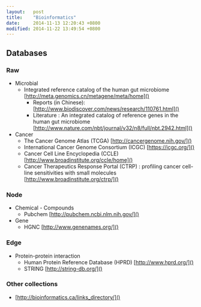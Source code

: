 ```yaml
---
layout:   post
title:    "Bioinformatics"
date:     2014-11-13 12:20:43 +0800
modified: 2014-11-22 13:49:54 +0800
---
```


## Databases

### Raw

- Microbial
  - Integrated reference catalog of the human gut microbiome [http://meta.genomics.cn/metagene/meta/home]()
    - Reports (in Chinese): [http://www.biodiscover.com/news/research/110761.html]()
    - Literature : An integrated catalog of reference genes in the human gut microbiome [http://www.nature.com/nbt/journal/v32/n8/full/nbt.2942.html]()
- Cancer
  - The Cancer Genome Atlas (TCGA) [http://cancergenome.nih.gov/]()
  - International Cancer Genome Consortium (ICGC) [https://icgc.org/]()
  - Cancer Cell Line Encyclopedia (CCLE) [http://www.broadinstitute.org/ccle/home]()
  - Cancer Therapeutics Response Portal (CTRP) : profiling cancer cell-line sensitivities with small molecules [http://www.broadinstitute.org/ctrp/]()

### Node

- Chemical - Compounds
  - Pubchem [http://pubchem.ncbi.nlm.nih.gov/]()
- Gene
  - HGNC [http://www.genenames.org/]()

### Edge

- Protein-protein interaction
  - Human Protein Reference Database (HPRD) [http://www.hprd.org/]()
  - STRING [http://string-db.org/]()

### Other collections

-  [http://bioinformatics.ca/links_directory/]()
